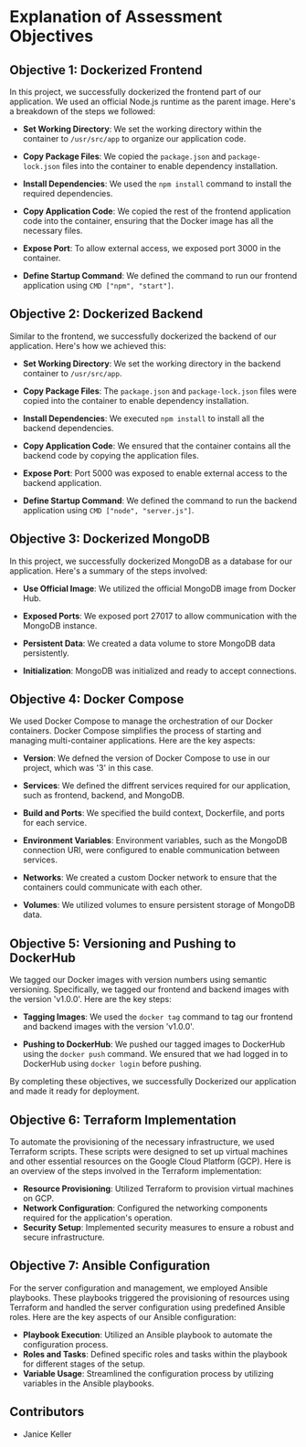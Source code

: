 # Explanation of Assessment Objectives

## Objective 1: Dockerized Frontend

In this project, we successfully dockerized the frontend part of our application. We used an official Node.js runtime as the parent image. Here's a breakdown of the steps we followed:

- **Set Working Directory**: We set the working directory within the container to `/usr/src/app` to organize our application code.

- **Copy Package Files**: We copied the `package.json` and `package-lock.json` files into the container to enable dependency installation.

- **Install Dependencies**: We used the `npm install` command to install the required dependencies.

- **Copy Application Code**: We copied the rest of the frontend application code into the container, ensuring that the Docker image has all the necessary files.

- **Expose Port**: To allow external access, we exposed port 3000 in the container.

- **Define Startup Command**: We defined the command to run our frontend application using `CMD ["npm", "start"]`.

## Objective 2: Dockerized Backend

Similar to the frontend, we successfully dockerized the backend of our application. Here's how we achieved this:

- **Set Working Directory**: We set the working directory in the backend container to `/usr/src/app`.

- **Copy Package Files**: The `package.json` and `package-lock.json` files were copied into the container to enable dependency installation.

- **Install Dependencies**: We executed `npm install` to install all the backend dependencies.

- **Copy Application Code**: We ensured that the container contains all the backend code by copying the application files.

- **Expose Port**: Port 5000 was exposed to enable external access to the backend application.

- **Define Startup Command**: We defined the command to run the backend application using `CMD ["node", "server.js"]`.

## Objective 3: Dockerized MongoDB

In this project, we successfully dockerized MongoDB as a database for our application. Here's a summary of the steps involved:

- **Use Official Image**: We utilized the official MongoDB image from Docker Hub.

- **Exposed Ports**: We exposed port 27017 to allow communication with the MongoDB instance.

- **Persistent Data**: We created a data volume to store MongoDB data persistently.

- **Initialization**: MongoDB was initialized and ready to accept connections.

## Objective 4: Docker Compose

We used Docker Compose to manage the orchestration of our Docker containers. Docker Compose simplifies the process of starting and managing multi-container applications. Here are the key aspects:

- **Version**: We defned the version of Docker Compose to use in our project, which was '3' in this case.

- **Services**: We defined the diffrent services required for our application, such as frontend, backend, and MongoDB.

- **Build and Ports**: We specified the build context, Dockerfile, and ports for each service.

- **Environment Variables**: Environment variables, such as the MongoDB connection URI, were configured to enable communication between services.

- **Networks**: We created a custom Docker network to ensure that the containers could communicate with each other.

- **Volumes**: We utilized volumes to ensure persistent storage of MongoDB data.

## Objective 5: Versioning and Pushing to DockerHub

We tagged our Docker images with version numbers using semantic versioning. Specifically, we tagged our frontend and backend images with the version 'v1.0.0'. Here are the key steps:

- **Tagging Images**: We used the `docker tag` command to tag our frontend and backend images with the version 'v1.0.0'.

- **Pushing to DockerHub**: We pushed our tagged images to DockerHub using the `docker push` command. We ensured that we had logged in to DockerHub using `docker login` before pushing.

By completing these objectives, we successfully Dockerized our application and made it ready for deployment.



## Objective 6: Terraform Implementation

To automate the provisioning of the necessary infrastructure, we used Terraform scripts. These scripts were designed to set up virtual machines and other essential resources on the Google Cloud Platform (GCP). Here is an overview of the steps involved in the Terraform implementation:

- **Resource Provisioning**: Utilized Terraform to provision virtual machines on GCP.
- **Network Configuration**: Configured the networking components required for the application's operation.
- **Security Setup**: Implemented security measures to ensure a robust and secure infrastructure.

## Objective 7: Ansible Configuration

For the server configuration and management, we employed Ansible playbooks. These playbooks triggered the provisioning of resources using Terraform and handled the server configuration using predefined Ansible roles. Here are the key aspects of our Ansible configuration:

- **Playbook Execution**: Utilized an Ansible playbook to automate the configuration process.
- **Roles and Tasks**: Defined specific roles and tasks within the playbook for different stages of the setup.
- **Variable Usage**: Streamlined the configuration process by utilizing variables in the Ansible playbooks.

## Contributors
- Janice Keller

